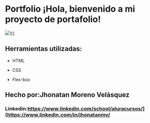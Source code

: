 # Portfolio ¡Hola, bienvenido a mi proyecto de portafolio!
![](https://raw.githubusercontent.com/Jhonatan-data/portafolio/main/asset/link.jpg)![]
## Herramientas utilizadas:

* HTML

* CSS

* Flex-box

## Hecho por:Jhonatan Moreno Velásquez

### Linkedin:https://www.linkedin.com/school/aluracursos/](https://www.linkedin.com/in/jhonatanmv/
